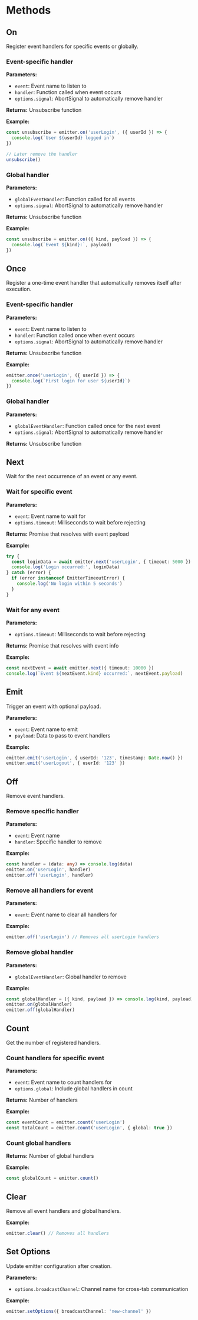 # Methods

## On

Register event handlers for specific events or globally.

### Event-specific handler

**Parameters:**
- `event`: Event name to listen to
- `handler`: Function called when event occurs
- `options.signal`: AbortSignal to automatically remove handler

**Returns:** Unsubscribe function

**Example:**
```ts
const unsubscribe = emitter.on('userLogin', ({ userId }) => {
  console.log(`User ${userId} logged in`)
})

// Later remove the handler
unsubscribe()
```

### Global handler

**Parameters:**
- `globalEventHandler`: Function called for all events
- `options.signal`: AbortSignal to automatically remove handler

**Returns:** Unsubscribe function

**Example:**
```ts
const unsubscribe = emitter.on(({ kind, payload }) => {
  console.log(`Event ${kind}:`, payload)
})
```

## Once

Register a one-time event handler that automatically removes itself after execution.

### Event-specific handler

**Parameters:**
- `event`: Event name to listen to
- `handler`: Function called once when event occurs
- `options.signal`: AbortSignal to automatically remove handler

**Returns:** Unsubscribe function

**Example:**
```ts
emitter.once('userLogin', ({ userId }) => {
  console.log(`First login for user ${userId}`)
})
```

### Global handler

**Parameters:**
- `globalEventHandler`: Function called once for the next event
- `options.signal`: AbortSignal to automatically remove handler

**Returns:** Unsubscribe function

## Next

Wait for the next occurrence of an event or any event.

### Wait for specific event

**Parameters:**
- `event`: Event name to wait for
- `options.timeout`: Milliseconds to wait before rejecting

**Returns:** Promise that resolves with event payload

**Example:**
```ts
try {
  const loginData = await emitter.next('userLogin', { timeout: 5000 })
  console.log('Login occurred:', loginData)
} catch (error) {
  if (error instanceof EmitterTimeoutError) {
    console.log('No login within 5 seconds')
  }
}
```

### Wait for any event

**Parameters:**
- `options.timeout`: Milliseconds to wait before rejecting

**Returns:** Promise that resolves with event info

**Example:**
```ts
const nextEvent = await emitter.next({ timeout: 10000 })
console.log(`Event ${nextEvent.kind} occurred:`, nextEvent.payload)
```

## Emit

Trigger an event with optional payload.

**Parameters:**
- `event`: Event name to emit
- `payload`: Data to pass to event handlers

**Example:**
```ts
emitter.emit('userLogin', { userId: '123', timestamp: Date.now() })
emitter.emit('userLogout', { userId: '123' })
```

## Off

Remove event handlers.

### Remove specific handler

**Parameters:**
- `event`: Event name
- `handler`: Specific handler to remove

**Example:**
```ts
const handler = (data: any) => console.log(data)
emitter.on('userLogin', handler)
emitter.off('userLogin', handler)
```

### Remove all handlers for event

**Parameters:**
- `event`: Event name to clear all handlers for

**Example:**
```ts
emitter.off('userLogin') // Removes all userLogin handlers
```

### Remove global handler

**Parameters:**
- `globalEventHandler`: Global handler to remove

**Example:**
```ts
const globalHandler = ({ kind, payload }) => console.log(kind, payload)
emitter.on(globalHandler)
emitter.off(globalHandler)
```

## Count

Get the number of registered handlers.

### Count handlers for specific event

**Parameters:**
- `event`: Event name to count handlers for
- `options.global`: Include global handlers in count

**Returns:** Number of handlers

**Example:**
```ts
const eventCount = emitter.count('userLogin')
const totalCount = emitter.count('userLogin', { global: true })
```

### Count global handlers

**Returns:** Number of global handlers

**Example:**
```ts
const globalCount = emitter.count()
```

## Clear

Remove all event handlers and global handlers.

**Example:**
```ts
emitter.clear() // Removes all handlers
```

## Set Options

Update emitter configuration after creation.

**Parameters:**
- `options.broadcastChannel`: Channel name for cross-tab communication

**Example:**
```ts
emitter.setOptions({ broadcastChannel: 'new-channel' })
```
